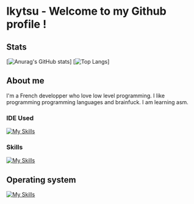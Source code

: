 # Ikytsu - Welcome to my Github profile !

## Stats
[![Anurag's GitHub stats](https://github-readme-stats.vercel.app/api?username=Ikytsu&theme=tokyonight)]
[![Top Langs](https://github-readme-stats.vercel.app/api/top-langs/?username=Ikytsu&layout=compact&theme=tokyonight)]

## About me

I'm a French developper who love low level programming.
I like programming programming languages and brainfuck.
I am learning asm.

### IDE Used
[![My Skills](https://skillicons.dev/icons?i=vscode,visualstudio,neovim&theme=dark)](https://skillicons.dev)

### Skills
[![My Skills](https://skillicons.dev/icons?i=c,cpp,cs,python,java,lua,unity,blender&theme=dark)](https://skillicons.dev)

## Operating system
[![My Skills](https://skillicons.dev/icons?i=linux,mint&theme=dark)](https://skillicons.dev)

